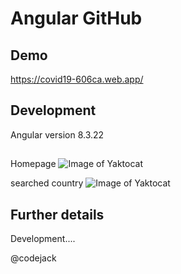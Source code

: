 # Angular GitHub


## Demo 
https://covid19-606ca.web.app/


## Development 
Angular version 8.3.22 
## 

Homepage
![Image of Yaktocat](https://pasteboard.co/J298RxX.png)


searched country
![Image of Yaktocat](https://pasteboard.co/J29a1EB.png)





## Further details

Development.... 


@codejack
